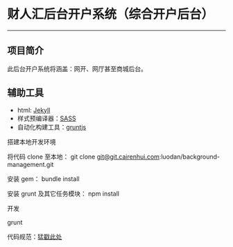 # 财人汇后台开户系统（综合开户后台）


***

## 项目简介

此后台开户系统将涵盖：网开、网厅甚至商城后台。

## 辅助工具

* html: [Jekyll](http://jekyllrb.com/)
* 样式预编译器：[SASS](http://sass-lang.com/)
* 自动化构建工具：[gruntjs](http://gruntjs.com/)

搭建本地开发环境

将代码 clone 至本地： git clone git@git.cairenhui.com:luodan/background-management.git

安装 gem： bundle install

安装 grunt 及其它任务模块： npm install

开发

grunt

代码规范：[猛戳此处](http://www.jianshu.com/p/8e678154b97d)
